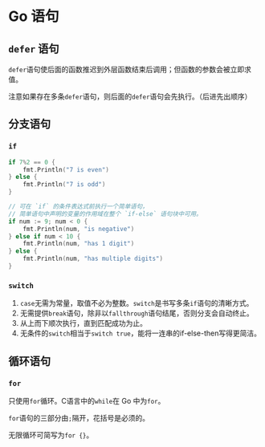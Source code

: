 # Go 语句

## `defer` 语句

`defer`语句使后面的函数推迟到外层函数结束后调用；但函数的参数会被立即求值。

注意如果存在多条`defer`语句，则后面的`defer`语句会先执行。（后进先出顺序）

## 分支语句

### `if`

``` go
if 7%2 == 0 {
    fmt.Println("7 is even")
} else {
    fmt.Println("7 is odd")
}

// 可在 `if` 的条件表达式前执行一个简单语句，
// 简单语句中声明的变量的作用域在整个 `if-else` 语句块中可用。
if num := 9; num < 0 {
    fmt.Println(num, "is negative")
} else if num < 10 {
    fmt.Println(num, "has 1 digit")
} else {
    fmt.Println(num, "has multiple digits")
}
```

### `switch`

1. `case`无需为常量，取值不必为整数。`switch`是书写多条`if`语句的清晰方式。
2. 无需提供`break`语句，除非以`fallthrough`语句结尾，否则分支会自动终止。
3. 从上而下顺次执行，直到匹配成功为止。
4. 无条件的`switch`相当于`switch true`，能将一连串的if-else-then写得更简洁。

## 循环语句

### `for`

只使用`for`循环。C语言中的`while`在 Go 中为`for`。

`for`语句的三部分由`;`隔开，花括号是必须的。

无限循环可简写为`for {}`。
